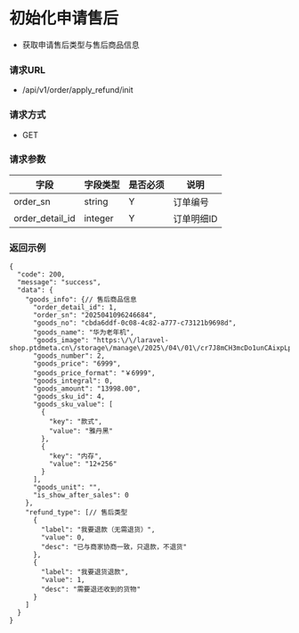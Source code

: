 # 初始化申请售后

* 获取申请售后类型与售后商品信息

### 请求URL

* /api/v1/order/apply_refund/init

### 请求方式

* GET

### 请求参数

| 字段              | 字段类型    | 是否必须 | 说明     |
|-----------------|---------|------|--------|
| order_sn        | string  | Y    | 订单编号   |
| order_detail_id | integer | Y    | 订单明细ID |

### 返回示例

```
{
  "code": 200,
  "message": "success",
  "data": {
    "goods_info": {// 售后商品信息
      "order_detail_id": 1,
      "order_sn": "2025041096246684",
      "goods_no": "cbda6ddf-0c08-4c82-a777-c73121b9698d",
      "goods_name": "华为老年机",
      "goods_image": "https:\/\/laravel-shop.ptdmeta.cn\/storage\/manage\/2025\/04\/01\/cr7J8mCH3mcDo1unCAixpLpngG8hi7vfhIDTFhmh.jpg",
      "goods_number": 2,
      "goods_price": "6999",
      "goods_price_format": "￥6999",
      "goods_integral": 0,
      "goods_amount": "13998.00",
      "goods_sku_id": 4,
      "goods_sku_value": [
        {
          "key": "款式",
          "value": "雅丹黑"
        },
        {
          "key": "内存",
          "value": "12+256"
        }
      ],
      "goods_unit": "",
      "is_show_after_sales": 0
    },
    "refund_type": [// 售后类型
      {
        "label": "我要退款（无需退货）",
        "value": 0,
        "desc": "已与商家协商一致，只退款，不退货"
      },
      {
        "label": "我要退货退款",
        "value": 1,
        "desc": "需要退还收到的货物"
      }
    ]
  }
}
```


